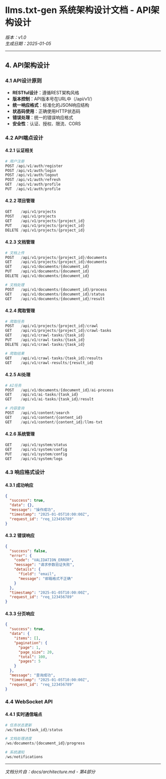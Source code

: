 # llms.txt-gen 系统架构设计文档 - API架构设计

*版本：v1.0*  
*生成日期：2025-01-05*  

---

## 4. API架构设计

### 4.1 API设计原则

- **RESTful设计**：遵循REST架构风格
- **版本控制**：API版本号在URL中（/api/v1/）
- **统一响应格式**：标准化的JSON响应结构
- **状态码使用**：正确使用HTTP状态码
- **错误处理**：统一的错误响应格式
- **安全性**：认证、授权、限流、CORS

### 4.2 API端点设计

#### 4.2.1 认证相关
```python
# 用户注册
POST /api/v1/auth/register
POST /api/v1/auth/login
POST /api/v1/auth/logout
POST /api/v1/auth/refresh
GET  /api/v1/auth/profile
PUT  /api/v1/auth/profile
```

#### 4.2.2 项目管理
```python
GET    /api/v1/projects
POST   /api/v1/projects
GET    /api/v1/projects/{project_id}
PUT    /api/v1/projects/{project_id}
DELETE /api/v1/projects/{project_id}
```

#### 4.2.3 文档管理
```python
# 文档上传
POST   /api/v1/projects/{project_id}/documents
GET    /api/v1/projects/{project_id}/documents
GET    /api/v1/documents/{document_id}
PUT    /api/v1/documents/{document_id}
DELETE /api/v1/documents/{document_id}

# 文档处理
POST   /api/v1/documents/{document_id}/process
GET    /api/v1/documents/{document_id}/status
GET    /api/v1/documents/{document_id}/result
```

#### 4.2.4 爬取管理
```python
# 爬取任务
POST   /api/v1/projects/{project_id}/crawl
GET    /api/v1/projects/{project_id}/crawl-tasks
GET    /api/v1/crawl-tasks/{task_id}
PUT    /api/v1/crawl-tasks/{task_id}
DELETE /api/v1/crawl-tasks/{task_id}

# 爬取结果
GET    /api/v1/crawl-tasks/{task_id}/results
GET    /api/v1/crawl-results/{result_id}
```

#### 4.2.5 AI处理
```python
# AI任务
POST   /api/v1/documents/{document_id}/ai-process
GET    /api/v1/ai-tasks/{task_id}
GET    /api/v1/ai-tasks/{task_id}/result

# 内容查询
POST   /api/v1/content/search
GET    /api/v1/content/{content_id}
GET    /api/v1/content/{content_id}/llms-txt
```

#### 4.2.6 系统管理
```python
GET    /api/v1/system/status
GET    /api/v1/system/config
PUT    /api/v1/system/config
GET    /api/v1/system/logs
```

### 4.3 响应格式设计

#### 4.3.1 成功响应
```json
{
  "success": true,
  "data": {},
  "message": "操作成功",
  "timestamp": "2025-01-05T10:00:00Z",
  "request_id": "req_123456789"
}
```

#### 4.3.2 错误响应
```json
{
  "success": false,
  "error": {
    "code": "VALIDATION_ERROR",
    "message": "请求参数验证失败",
    "details": {
      "field": "email",
      "message": "邮箱格式不正确"
    }
  },
  "timestamp": "2025-01-05T10:00:00Z",
  "request_id": "req_123456789"
}
```

#### 4.3.3 分页响应
```json
{
  "success": true,
  "data": {
    "items": [],
    "pagination": {
      "page": 1,
      "page_size": 20,
      "total": 100,
      "pages": 5
    }
  },
  "message": "查询成功",
  "timestamp": "2025-01-05T10:00:00Z",
  "request_id": "req_123456789"
}
```

### 4.4 WebSocket API

#### 4.4.1 实时通信端点
```python
# 任务状态更新
/ws/tasks/{task_id}/status

# 文档处理进度
/ws/documents/{document_id}/progress

# 系统通知
/ws/notifications
```

---

*文档分片自：docs/architecture.md - 第4部分*